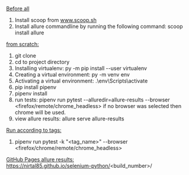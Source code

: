 <u>Before all</u> <br>
1. Install scoop from www.scoop.sh
2. Install allure commandline by running the following command:
scoop install allure

<u>from scratch:</u> <br>

1. git clone
2. cd to project directory 
3. Installing virtualenv: 
py -m pip install --user virtualenv
4. Creating a virtual environment: 
py -m venv env
5. Activating a virtual environment:
.\env\Scripts\activate
6. pip install pipenv
7. pipenv install
8. run tests:
pipenv run pytest --alluredir=allure-results --browser <firefox/remote/chrome_headless>
if no browser was selected then chrome will be used. 
9. view allure results: 
allure serve allure-results

<u>Run according to tags:</u> <br>
1. pipenv run pytest -k "<tag_name>" --browser <firefox/chrome/remote/chrome_headless>

<u>GitHub Pages allure results:</u> <br>
https://nirtal85.github.io/selenium-python/<build_number>/